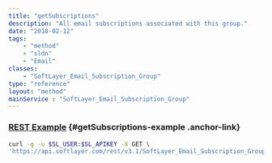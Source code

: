```yaml
---
title: "getSubscriptions"
description: "All email subscriptions associated with this group."
date: "2018-02-12"
tags:
    - "method"
    - "sldn"
    - "Email"
classes:
    - "SoftLayer_Email_Subscription_Group"
type: "reference"
layout: "method"
mainService : "SoftLayer_Email_Subscription_Group"
---
```


### [REST Example](#getSubscriptions-example) <a href="/article/rest/"><i class="fas fa-question"></i></a> {#getSubscriptions-example .anchor-link} 
```bash
curl -g -u $SL_USER:$SL_APIKEY -X GET \
'https://api.softlayer.com/rest/v3.1/SoftLayer_Email_Subscription_Group/{SoftLayer_Email_Subscription_GroupID}/getSubscriptions'
```
